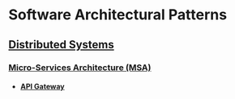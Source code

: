 # Software Architectural Patterns

## [Distributed Systems](distributed)

### [Micro-Services Architecture (MSA)](distributed/MSA)

* #### [API Gateway](distributed/MSA/api-gateway)
